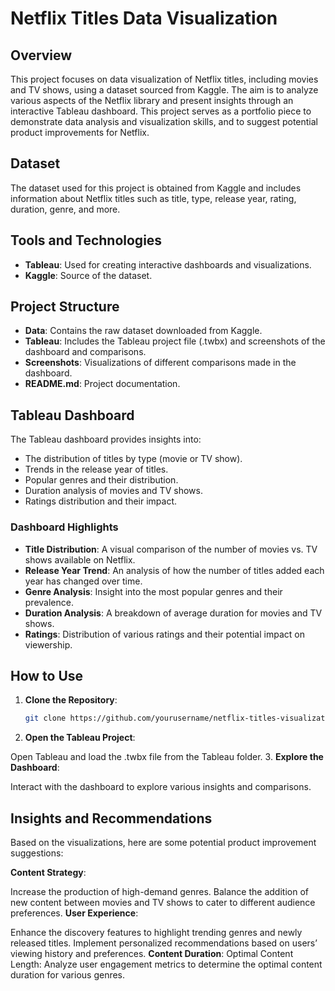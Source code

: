 # Netflix Titles Data Visualization

## Overview

This project focuses on data visualization of Netflix titles, including movies and TV shows, using a dataset sourced from Kaggle. The aim is to analyze various aspects of the Netflix library and present insights through an interactive Tableau dashboard. This project serves as a portfolio piece to demonstrate data analysis and visualization skills, and to suggest potential product improvements for Netflix.

## Dataset

The dataset used for this project is obtained from Kaggle and includes information about Netflix titles such as title, type, release year, rating, duration, genre, and more.

## Tools and Technologies

- **Tableau**: Used for creating interactive dashboards and visualizations.
- **Kaggle**: Source of the dataset.

## Project Structure

- **Data**: Contains the raw dataset downloaded from Kaggle.
- **Tableau**: Includes the Tableau project file (.twbx) and screenshots of the dashboard and comparisons.
- **Screenshots**: Visualizations of different comparisons made in the dashboard.
- **README.md**: Project documentation.

## Tableau Dashboard

The Tableau dashboard provides insights into:

- The distribution of titles by type (movie or TV show).
- Trends in the release year of titles.
- Popular genres and their distribution.
- Duration analysis of movies and TV shows.
- Ratings distribution and their impact.

### Dashboard Highlights

- **Title Distribution**: A visual comparison of the number of movies vs. TV shows available on Netflix.
- **Release Year Trend**: An analysis of how the number of titles added each year has changed over time.
- **Genre Analysis**: Insight into the most popular genres and their prevalence.
- **Duration Analysis**: A breakdown of average duration for movies and TV shows.
- **Ratings**: Distribution of various ratings and their potential impact on viewership.

## How to Use

1. **Clone the Repository**: 
   ```bash
   git clone https://github.com/yourusername/netflix-titles-visualization.git
2. **Open the Tableau Project**:

Open Tableau and load the .twbx file from the Tableau folder.
3. **Explore the Dashboard**:

Interact with the dashboard to explore various insights and comparisons.

## Insights and Recommendations
Based on the visualizations, here are some potential product improvement suggestions:

**Content Strategy**:

Increase the production of high-demand genres.
Balance the addition of new content between movies and TV shows to cater to different audience preferences.
**User Experience**:

Enhance the discovery features to highlight trending genres and newly released titles.
Implement personalized recommendations based on users’ viewing history and preferences.
**Content Duration**:
Optimal Content Length: Analyze user engagement metrics to determine the optimal content duration for various genres.

